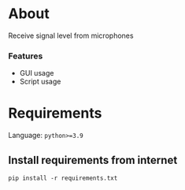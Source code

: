 # About
Receive signal level from microphones

### Features
<ul>
    <li>GUI usage</li>
    <li>Script usage</li>
</ul> 

# Requirements

Language: `python>=3.9`

## Install requirements from internet

```shell
pip install -r requirements.txt
```
